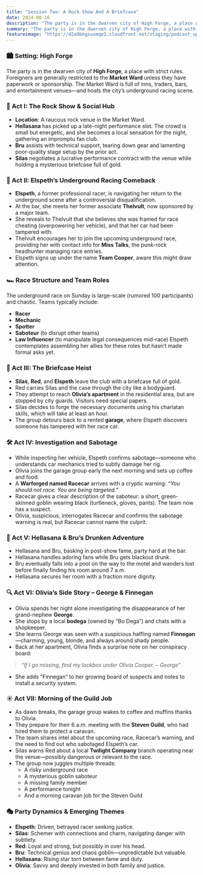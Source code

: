 ```yaml
---
title: "Session Two: A Rock Show And A Briefcase"
date: 2024-08-16
description: "The party is in the dwarven city of High Forge, a place with strict rules."
summary: "The party is in the dwarven city of High Forge, a place with strict rules."
featureimage: "https://d2a9bkgsuxmqe2.cloudfront.net/staging/podcast_uploaded_episode400/41448639/41448639-1723918380058-9f3d300d07063.jpg"
---
```

### 🏙️ Setting: High Forge
The party is in the dwarven city of **High Forge**, a place with strict rules. Foreigners are generally restricted to the **Market Ward** unless they have paperwork or sponsorship. The Market Ward is full of inns, traders, bars, and entertainment venues—and hosts the city’s underground racing scene.
### 🎸 Act I: The Rock Show & Social Hub
- **Location**: A raucous rock venue in the Market Ward.
- **Hellasana** has picked up a late-night performance slot. The crowd is small but energetic, and she becomes a local sensation for the night, gathering an impromptu fan club.
- **Bru** assists with technical support, tearing down gear and lamenting poor-quality stage setup by the prior act.
- **Silas** negotiates a lucrative performance contract with the venue while holding a mysterious briefcase full of gold.
### 🏁 Act II: Elspeth’s Underground Racing Comeback
- **Elspeth**, a former professional racer, is navigating her return to the underground scene after a controversial disqualification.
- At the bar, she meets her former associate **Thelvult**, now sponsored by a major team.
- She reveals to Thelvult that she believes she was framed for race cheating (overpowering her vehicle), and that her car had been tampered with.
- Thelvult encourages her to join the upcoming underground race, providing her with contact info for **Miss Talks**, the punk-rock headhunter managing race entries.
- Elspeth signs up under the name **Team Cooper**, aware this might draw attention.
### 🏎️ Race Structure and Team Roles
The underground race on Sunday is large-scale (rumored 100 participants) and chaotic.
Teams typically include:
- **Racer**
- **Mechanic**
- **Spotter**
- **Saboteur** (to disrupt other teams)
- **Law Influencer** (to manipulate legal consequences mid-race)
Elspeth contemplates assembling her allies for these roles but hasn’t made formal asks yet.
### 🧳 Act III: The Briefcase Heist
- **Silas**, **Red**, and **Elspeth** leave the club with a briefcase full of gold.
- Red carries Silas and the case through the city like a bodyguard.
- They attempt to reach **Olivia’s apartment** in the residential area, but are stopped by city guards. Visitors need special papers.
- Silas decides to forge the necessary documents using his charlatan skills, which will take at least an hour.
- The group detours back to a rented **garage**, where Elspeth discovers someone has tampered with her race car.
### 🛠️ Act IV: Investigation and Sabotage
- While inspecting her vehicle, Elspeth confirms sabotage—someone who understands car mechanics tried to subtly damage her rig.
- Olivia joins the garage group early the next morning and sets up coffee and food.
- A **Warforged named Racecar** arrives with a cryptic warning: *“You should not race. You are being targeted.”*
- Racecar gives a clear description of the saboteur: a short, green-skinned goblin wearing black (turtleneck, gloves, pants). The team now has a suspect.
- Olivia, suspicious, interrogates Racecar and confirms the sabotage warning is real, but Racecar cannot name the culprit.
### 🍷 Act V: Hellasana & Bru’s Drunken Adventure
- Hellasana and Bru, basking in post-show fame, party hard at the bar.
- Hellasana handles adoring fans while Bru gets blackout drunk.
- Bru eventually falls into a pool on the way to the motel and wanders lost before finally finding his room around 7 a.m.
- Hellasana secures her room with a fraction more dignity.
### 🔍 Act VI: Olivia’s Side Story – George & Finnegan
- Olivia spends her night alone investigating the disappearance of her grand-nephew **George**.
- She stops by a local **bodega** (owned by “Bo Dega”) and chats with a shopkeeper.
- She learns George was seen with a suspicious halfling named **Finnegan**—charming, young, blonde, and always around shady people.
- Back at her apartment, Olivia finds a surprise note on her conspiracy board:
> *“If I go missing, find my lockbox under Olivia Cooper. – George”*
- She adds “Finnegan” to her growing board of suspects and notes to install a security system.
### ☀️ Act VII: Morning of the Guild Job
- As dawn breaks, the garage group wakes to coffee and muffins thanks to Olivia.
- They prepare for their 6 a.m. meeting with the **Steven Guild**, who had hired them to protect a caravan.
- The team shares intel about the upcoming race, Racecar’s warning, and the need to find out who sabotaged Elspeth’s car.
- Silas warns Red about a local **Twilight Company** branch operating near the venue—possibly dangerous or relevant to the race.
- The group now juggles multiple threads:
  - A risky underground race
  - A mysterious goblin saboteur
  - A missing family member
  - A performance tonight
  - And a morning caravan job for the Steven Guild
### 🎭 Party Dynamics & Emerging Themes
- **Elspeth**: Driven, betrayed racer seeking justice.
- **Silas**: Schemer with connections and charm, navigating danger with subtlety.
- **Red**: Loyal and strong, but possibly in over his head.
- **Bru**: Technical genius and chaos goblin—unpredictable but valuable.
- **Hellasana**: Rising star torn between fame and duty.
- **Olivia**: Savvy and deeply invested in both family and justice.